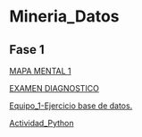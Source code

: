 # Mineria_Datos


## Fase 1

[MAPA MENTAL 1](https://github.com/JoseAguilarSanchez/Mineria_Datos/blob/main/MapaMental_1_1851167.pdf)

[EXAMEN DIAGNOSTICO](https://github.com/JoseAguilarSanchez/Mineria_Datos/blob/main/Ex-Diagnostico_1851167.pdf)

[Equipo_1-Ejercicio base de datos.](https://github.com/Jose-Manuel-Romero-Banda/Mineria-de-Datos/blob/main/Equipo_1-Ejercicio%20base%20de%20datos.pdf)

[Actividad_Python](https://github.com/JoseAguilarSanchez/Mineria_Datos/blob/main/Ej_Python_1851167.ipynb)
